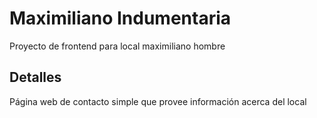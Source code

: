 # Maximiliano Indumentaria

Proyecto de frontend para local maximiliano hombre

## Detalles

Página web de contacto simple que provee información acerca del local